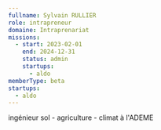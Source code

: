 ```yaml
---
fullname: Sylvain RULLIER
role: intrapreneur
domaine: Intraprenariat
missions:
  - start: 2023-02-01
    end: 2024-12-31
    status: admin
    startups:
      - aldo
memberType: beta
startups:
  - aldo
---
```

ingénieur sol - agriculture - climat à l'ADEME